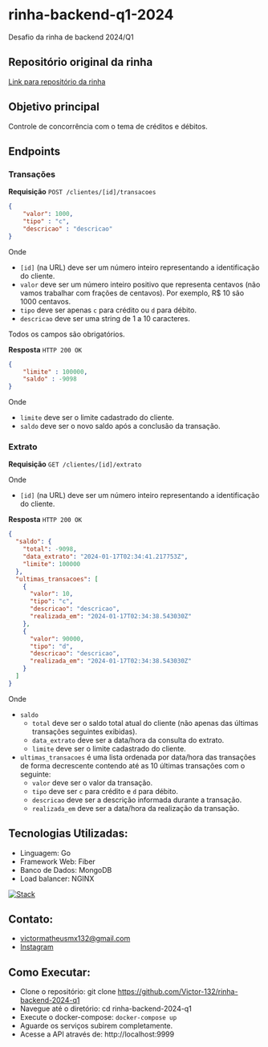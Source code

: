 # rinha-backend-q1-2024

Desafio da rinha de backend 2024/Q1

## Repositório original da rinha
[Link para repositório da rinha](https://github.com/zanfranceschi/rinha-de-backend-2024-q1)

## Objetivo principal
Controle de concorrência com o tema de créditos e débitos.

## Endpoints
### Transações
**Requisição**
`POST /clientes/[id]/transacoes`
```json
{
    "valor": 1000,
    "tipo" : "c",
    "descricao" : "descricao"
}
```
Onde
- `[id]` (na URL) deve ser um número inteiro representando a identificação do cliente.
- `valor` deve ser um número inteiro positivo que representa centavos (não vamos trabalhar com frações de centavos). Por exemplo, R$ 10 são 1000 centavos.
- `tipo` deve ser apenas `c` para crédito ou `d` para débito.
- `descricao` deve ser uma string de 1 a 10 caracteres.

Todos os campos são obrigatórios.

**Resposta**
`HTTP 200 OK`
```json
{
    "limite" : 100000,
    "saldo" : -9098
}
```
Onde
- `limite` deve ser o limite cadastrado do cliente.
- `saldo` deve ser o novo saldo após a conclusão da transação.

### Extrato
**Requisição**
`GET /clientes/[id]/extrato`

Onde
- `[id]` (na URL) deve ser um número inteiro representando a identificação do cliente.

**Resposta**
`HTTP 200 OK`
```json
{
  "saldo": {
    "total": -9098,
    "data_extrato": "2024-01-17T02:34:41.217753Z",
    "limite": 100000
  },
  "ultimas_transacoes": [
    {
      "valor": 10,
      "tipo": "c",
      "descricao": "descricao",
      "realizada_em": "2024-01-17T02:34:38.543030Z"
    },
    {
      "valor": 90000,
      "tipo": "d",
      "descricao": "descricao",
      "realizada_em": "2024-01-17T02:34:38.543030Z"
    }
  ]
}
```
Onde
- `saldo`
    - `total` deve ser o saldo total atual do cliente (não apenas das últimas transações seguintes exibidas).
    - `data_extrato` deve ser a data/hora da consulta do extrato.
    - `limite` deve ser o limite cadastrado do cliente.
- `ultimas_transacoes` é uma lista ordenada por data/hora das transações de forma decrescente contendo até as 10 últimas transações com o seguinte:
    - `valor` deve ser o valor da transação.
    - `tipo` deve ser `c` para crédito e `d` para débito.
    - `descricao` deve ser a descrição informada durante a transação.
    - `realizada_em` deve ser a data/hora da realização da transação.

## Tecnologias Utilizadas:
- Linguagem: Go
- Framework Web: Fiber
- Banco de Dados: MongoDB
- Load balancer: NGINX

[![Stack](https://skillicons.dev/icons?i=go,mongodb,nginx)](https://skillicons.dev)

## Contato:
- [victormatheusmx132@gmail.com](mailto:victormatheusmx132@gmail.com)
- [Instagram](https://www.instagram.com/victorkf132/)

## Como Executar:
- Clone o repositório: git clone https://github.com/Victor-132/rinha-backend-2024-q1
- Navegue até o diretório: cd rinha-backend-2024-q1
- Execute o docker-compose: `docker-compose up`
- Aguarde os serviços subirem completamente.
- Acesse a API através de: http://localhost:9999
